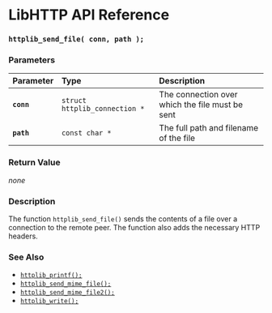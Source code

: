 # LibHTTP API Reference

### `httplib_send_file( conn, path );`

### Parameters

| Parameter | Type | Description |
| :--- | :--- | :--- |
|**`conn`**|`struct httplib_connection *`|The connection over which the file must be sent|
|**`path`**|`const char *`|The full path and filename of the file|

### Return Value

*none*

### Description

The function `httplib_send_file()` sends the contents of a file over a connection to the remote peer. The function also adds the necessary HTTP headers.

### See Also

* [`httplib_printf();`](httplib_printf.md)
* [`httplib_send_mime_file();`](httplib_send_mime_file.md)
* [`httplib_send_mime_file2();`](httplib_send_mime_file2.md)
* [`httplib_write();`](httplib_write.md)
